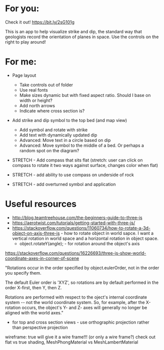 # For you:

  Check it out! https://bit.ly/2sG101g

  This is an app to help visualize strike and dip, the standard way that geologists record the orientation of planes in space. Use the controls on the right to play around!



# For me:

  * Page layout
    * Take controls out of folder
    * Use real fonts
    * Make sizes dynamic but with fixed aspect ratio. Should I base on width or height?
    * Add north arrows
    * Indicate where cross section is?

  * Add strike and dip symbol to the top bed (and map view)
    * Add symbol and rotate with strike
    * Add text with dynamically updated dip
    * Advanced: Move text in a circle based on dip
    * Advanced: Move symbol to the middle of a bed. Or perhaps a random spot on the diagram?


  * STRETCH - Add compass that sits flat (stretch: user can click on compass to rotate it two ways against surface, changes color when flat)
  * STRETCH - add ability to use compass on underside of rock
  * STRETCH - add overturned symbol and application


# Useful resources

* http://blog.teamtreehouse.com/the-beginners-guide-to-three-js
* https://aerotwist.com/tutorials/getting-started-with-three-js/
* https://stackoverflow.com/questions/11060734/how-to-rotate-a-3d-object-on-axis-three-js - how to rotate object in world sapce. I want a vertical rotation in world space and a horizontal rotation in object space.
  * object.rotateY(angle); - for rotation around the object's axis

https://stackoverflow.com/questions/16226693/three-js-show-world-coordinate-axes-in-corner-of-scene

"Rotations occur in the order specified by object.eulerOrder, not in the order you specify them.

The default Euler order is 'XYZ', so rotations are by default performed in the order X-first, then Y, then Z.

Rotations are performed with respect to the oject's internal coordinate system -- not the world coordinate system. So, for example, after the X-rotation occurs, the object's Y- and Z- axes will generally no longer be aligned with the world axes."

 - for top and cross section views - use orthographic projection rather than perspective projection

wireframe: true will give it a wire frame!!! (or only a wire frame?)
check out flat vs true shading, MeshPhongMaterial vs MeshLambertMaterial
